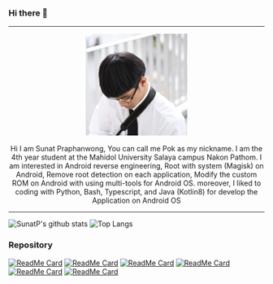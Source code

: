 ### Hi there 👋
---

<p align="center">
<img src="https://raw.githubusercontent.com/SunatP/sunatp/main/img/profile.jpeg" width="200" height="200">
</p>

<p align="center"> Hi I am Sunat Praphanwong, You can call me Pok as my nickname. I am the 4th year student at the Mahidol University Salaya campus Nakon Pathom. I am interested in Android reverse engineering, Root with system (Magisk) on Android, Remove root detection on each application, Modify the custom ROM on Android with using multi-tools for Android OS. moreover, I liked to coding with Python, Bash, Typescript, and Java (Kotlin8) for develop the Application on Android OS </p>


---
![SunatP's github stats](https://github-readme-stats.vercel.app/api?username=SunatP&show_icons=true&theme=vue-dark)
![Top Langs](https://github-readme-stats.vercel.app/api/top-langs/?username=SunatP&layout=compact&theme=vue-dark)

### Repository 

[![ReadMe Card](https://github-readme-stats.vercel.app/api/pin/?username=SunatP&repo=aptX-enabler&theme=vue&icon_color=5c6bc0)](https://github.com/SunatP/aptX-enabler)
[![ReadMe Card](https://github-readme-stats.vercel.app/api/pin/?username=SunatP&theme=vue&icon_color=5c6bc0&repo=RaspberryPI_Streaming)](https://github.com/SunatP/RaspberryPI_Streaming)
[![ReadMe Card](https://github-readme-stats.vercel.app/api/pin/?username=SunatP&repo=Simple_Chat&theme=vue&icon_color=5c6bc0)](https://github.com/SunatP/Simple_Chat)
[![ReadMe Card](https://github-readme-stats.vercel.app/api/pin/?username=SunatP&repo=Java&theme=vue&icon_color=5c6bc0)](https://github.com/SunatP/Java)
[![ReadMe Card](https://github-readme-stats.vercel.app/api/pin/?username=SunatP&repo=BluetoothChat_App&theme=vue&icon_color=5c6bc0)](https://github.com/SunatP/BluetoothChat_App)
[![ReadMe Card](https://github-readme-stats.vercel.app/api/pin/?username=SunatP&repo=ITCS443_Parallel&theme=vue&icon_color=5c6bc0)](https://github.com/SunatP/ITCS443_Parallel)

<!--
**SunatP/sunatp** is a ✨ _special_ ✨ repository because its `README.md` (this file) appears on your GitHub profile.

Here are some ideas to get you started:

- 🔭 I’m currently working on ...
- 🌱 I’m currently learning ...
- 👯 I’m looking to collaborate on ...
- 🤔 I’m looking for help with ...
- 💬 Ask me about ...
- 📫 How to reach me: ...
- 😄 Pronouns: ...
- ⚡ Fun fact: ...
-->
